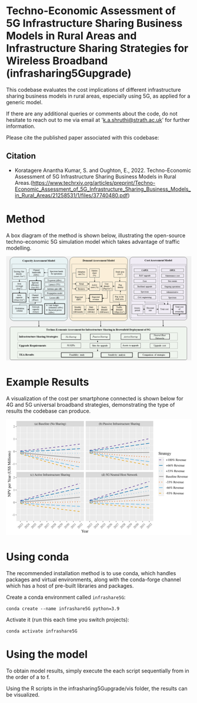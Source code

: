 Techno-Economic Assessment of 5G Infrastructure Sharing Business Models in Rural Areas and Infrastructure Sharing Strategies for Wireless Broadband (infrasharing5Gupgrade)
====

This codebase evaluates the cost implications of different infrastructure sharing business models in rural areas, especially using 5G, as applied for a generic model.

If there are any additional queries or comments about the code, do not hesitate to reach out to me via email at 'k.a.shruthi@strath.ac.uk' for further information.

Please cite the published paper associated with this codebase:

Citation
---------

- Koratagere Anantha Kumar, S. and Oughton, E., 2022. Techno-Economic Assessment of 5G Infrastructure Sharing Business Models in Rural Areas.(https://www.techrxiv.org/articles/preprint/Techno-Economic_Assessment_of_5G_Infrastructure_Sharing_Business_Models_in_Rural_Areas/21258531/1/files/37740480.pdf)


Method
======
A box diagram of the method is shown below, illustrating the open-source techno-economic 5G simulation model which takes advantage of traffic modelling.

<p align="center">
  <img src="/figures/method.png" />
</p>

Example Results
===============
A visualization of the cost per smartphone connected is shown below for 4G and 5G universal broadband strategies, demonstrating the type of results the codebase can produce.
<p align="center">
  <img src="/figures/results.png" />
</p>

Using conda
==========

The recommended installation method is to use conda, which handles packages and virtual
environments, along with the conda-forge channel which has a host of pre-built libraries and packages.

Create a conda environment called `infrashare5G`:

    conda create --name infrashare5G python=3.9

Activate it (run this each time you switch projects):

    conda activate infrashare5G



Using the model
===============

To obtain model results, simply execute the each script sequentially from in the order of a to f.

Using the R scripts in the infrasharing5Gupgrade/vis folder, the results can be visualized.
